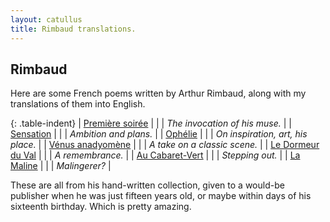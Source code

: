 ```yaml
---
layout: catullus
title: Rimbaud translations.
---
```

## Rimbaud

Here are some French poems written by Arthur Rimbaud,
along with my translations of them into English.

{: .table-indent}
| [Première soirée][soirée]    | | | *The invocation of his muse.*     |
| [Sensation][sensation]       | | | *Ambition and plans.*             |
| [Ophélie][ophélie]           | | | *On inspiration, art, his place.* |
| [Vénus anadyomène][venus]    | | | *A take on a classic scene.*      |
| [Le Dormeur du Val][dormeur] | | | *A remembrance.*                  |
| [Au Cabaret-Vert][cabaret]   | | | *Stepping out.*                   |
| [La Maline][maline]          | | | *Malingerer?*                     |

These are all from his hand-written collection, given to a would-be publisher
when he was just fifteen years old, or maybe within days of his sixteenth birthday.
Which is pretty amazing.

[soirée]:    soirée.pdf
[sensation]: sensation.pdf
[ophélie]:   ophélie.pdf
[venus]:     venus.pdf
[dormeur]:   dormeur.pdf
[cabaret]:   cabaret.pdf
[maline]:    maline.pdf
